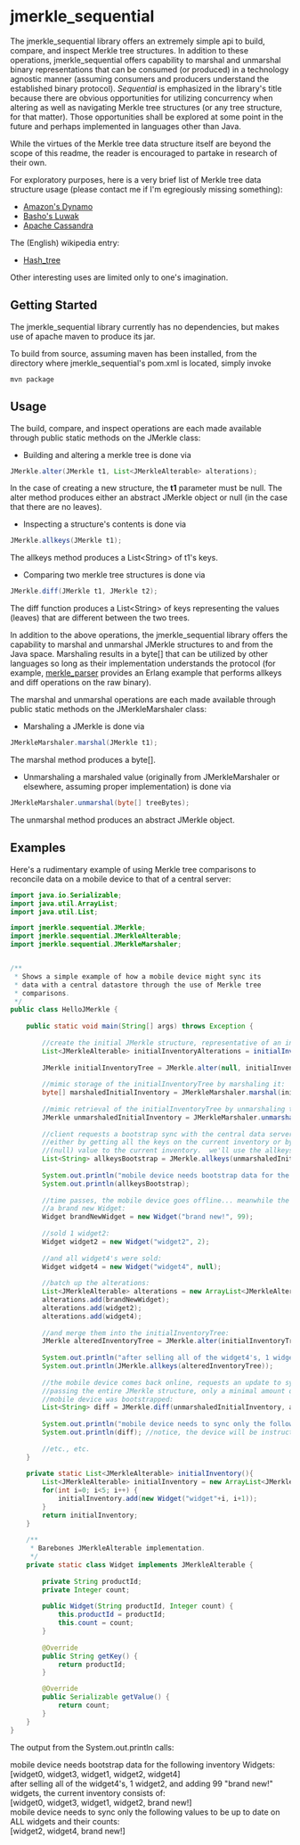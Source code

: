 jmerkle_sequential
====================

The jmerkle_sequential library offers an extremely simple api to build, compare, and inspect Merkle tree structures.  In addition to these operations,
jmerkle_sequential offers capability to marshal and unmarshal binary representations that can be consumed (or produced) in a technology agnostic
manner (assuming consumers and producers understand the established binary protocol).  <i>Sequential</i> is emphasized in the library's title because 
there are obvious opportunities for utilizing concurrency when altering as well as navigating Merkle tree structures (or any tree structure, for that 
matter).  Those opportunities shall be explored at some point in the future and perhaps implemented in languages other than Java.

While the virtues of the Merkle tree data structure itself are beyond the scope of this readme, the reader is encouraged to partake in research of their own.

For exploratory purposes, here is a very brief list of Merkle tree data structure usage (please contact me if I'm egregiously missing something):
<ul>
<li/> <a href="http://www.allthingsdistributed.com/2007/10/amazons_dynamo.html" target="_blank">Amazon's Dynamo</a>
<li/> <a href="https://github.com/basho/luwak" target="_blank">Basho's Luwak</a>
<li/> <a href="http://wiki.apache.org/cassandra/AntiEntropy" target="_blank">Apache Cassandra</a>
</ul>

The (English) wikipedia entry:
<ul><li/> <a href="http://en.wikipedia.org/wiki/Hash_tree" target="_blank">Hash_tree</a></ul>

Other interesting uses are limited only to one's imagination.

Getting Started
---------------

The jmerkle_sequential library currently has no dependencies, but makes use of apache maven to produce its jar.

To build from source, assuming maven has been installed, from the directory where jmerkle_sequential's pom.xml is located, simply invoke

    mvn package
    

Usage
-----
The build, compare, and inspect operations are each made available through public static methods on the JMerkle class:

* Building and altering a merkle tree is done via 

```java
JMerkle.alter(JMerkle t1, List<JMerkleAlterable> alterations);
```  
In the case of creating a new structure, the <b>t1</b> parameter must be null.  The alter method produces either an abstract JMerkle object or null (in the case that there are no leaves).

* Inspecting a structure's contents is done via 

```java
JMerkle.allkeys(JMerkle t1);
```
The allkeys method produces a List&lt;String&gt; of t1's keys.

* Comparing two merkle tree structures is done via

```java
JMerkle.diff(JMerkle t1, JMerkle t2);
```
The diff function produces a List&lt;String&gt; of keys representing the values (leaves) that are different between the two trees.

In addition to the above operations, the jmerkle_sequential library offers the capability to marshal and unmarshal JMerkle structures to and
from the Java space.  Marshaling results in a byte[] that can be utilized by other languages so long as their implementation understands
the protocol (for example, <a href="https://github.com/andrewoswald/merkle_parser" target="_blank">merkle_parser</a> provides an Erlang example that performs
allkeys and diff operations on the raw binary).

The marshal and unmarshal operations are each made available through public static methods on the JMerkleMarshaler class:

* Marshaling a JMerkle is done via
 
```java
JMerkleMarshaler.marshal(JMerkle t1);
```
The marshal method produces a byte[].

* Unmarshaling a marshaled value (originally from JMerkleMarshaler or elsewhere, assuming proper implementation) is done via 

```java
JMerkleMarshaler.unmarshal(byte[] treeBytes);
```
The unmarshal method produces an abstract JMerkle object.

Examples
--------

Here's a rudimentary example of using Merkle tree comparisons to reconcile data on a mobile device to that of a central server:

```java
import java.io.Serializable;
import java.util.ArrayList;
import java.util.List;

import jmerkle.sequential.JMerkle;
import jmerkle.sequential.JMerkleAlterable;
import jmerkle.sequential.JMerkleMarshaler;


/**
 * Shows a simple example of how a mobile device might sync its
 * data with a central datastore through the use of Merkle tree
 * comparisons.
 */
public class HelloJMerkle {
    
    public static void main(String[] args) throws Exception {
        
        //create the initial JMerkle structure, representative of an inventory:
        List<JMerkleAlterable> initialInventoryAlterations = initialInventory();
        
        JMerkle initialInventoryTree = JMerkle.alter(null, initialInventoryAlterations);
        
        //mimic storage of the initialInventoryTree by marshaling it:
        byte[] marshaledInitialInventory = JMerkleMarshaler.marshal(initialInventoryTree);
        
        //mimic retrieval of the initialInventoryTree by unmarshaling the stored value:
        JMerkle unmarshaledInitialInventory = JMerkleMarshaler.unmarshal(marshaledInitialInventory);
        
        //client requests a bootstrap sync with the central data server; this is done
        //either by getting all the keys on the current inventory or by diff'ing an empty
        //(null) value to the current inventory.  we'll use the allkeys method:
        List<String> allkeysBootstrap = JMerkle.allkeys(unmarshaledInitialInventory);
        
        System.out.println("mobile device needs bootstrap data for the following inventory Widgets:");
        System.out.println(allkeysBootstrap);
        
        //time passes, the mobile device goes offline... meanwhile the inventory changes w/ three updates:
        //a brand new Widget:
        Widget brandNewWidget = new Widget("brand new!", 99);
        
        //sold 1 widget2:
        Widget widget2 = new Widget("widget2", 2);
        
        //and all widget4's were sold:
        Widget widget4 = new Widget("widget4", null);
        
        //batch up the alterations:
        List<JMerkleAlterable> alterations = new ArrayList<JMerkleAlterable>(3);
        alterations.add(brandNewWidget);
        alterations.add(widget2);
        alterations.add(widget4);
        
        //and merge them into the initialInventoryTree: 
        JMerkle alteredInventoryTree = JMerkle.alter(initialInventoryTree, alterations);
        
        System.out.println("after selling all of the widget4's, 1 widget2, and adding 99 \"brand new!\" widgets, the current inventory consists of:");
        System.out.println(JMerkle.allkeys(alteredInventoryTree));
        
        //the mobile device comes back online, requests an update to sync its data... this likely wouldn't involve
        //passing the entire JMerkle structure, only a minimal amount of data to identify the tree used when the
        //mobile device was bootstrapped:
        List<String> diff = JMerkle.diff(unmarshaledInitialInventory, alteredInventoryTree);
        
        System.out.println("mobile device needs to sync only the following values to be up to date on ALL widgets and their counts:");
        System.out.println(diff); //notice, the device will be instructed that widget4 is no longer in stock.
        
        //etc., etc.        
    }
    
    private static List<JMerkleAlterable> initialInventory(){
        List<JMerkleAlterable> initialInventory = new ArrayList<JMerkleAlterable>(5);
        for(int i=0; i<5; i++) {
            initialInventory.add(new Widget("widget"+i, i+1));
        }
        return initialInventory;
    }
    
    /**
     * Barebones JMerkleAlterable implementation.
     */
    private static class Widget implements JMerkleAlterable {
        
        private String productId;
        private Integer count;
        
        public Widget(String productId, Integer count) {
            this.productId = productId;
            this.count = count;
        }
        
        @Override
        public String getKey() {
            return productId;
        }

        @Override
        public Serializable getValue() {
            return count;
        }
    }
}
```

The output from the System.out.println calls:

mobile device needs bootstrap data for the following inventory Widgets:<br/>
[widget0, widget3, widget1, widget2, widget4]<br/>
after selling all of the widget4's, 1 widget2, and adding 99 "brand new!" widgets, the current inventory consists of:<br/>
[widget0, widget3, widget1, widget2, brand new!]<br/>
mobile device needs to sync only the following values to be up to date on ALL widgets and their counts:<br/>
[widget2, widget4, brand new!]